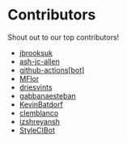 # Contributors

Shout out to our top contributors!

- [jbrooksuk](https://api.github.com/users/jbrooksuk)
- [ash-jc-allen](https://api.github.com/users/ash-jc-allen)
- [github-actions[bot]](https://api.github.com/users/github-actions%5Bbot%5D)
- [MFlor](https://api.github.com/users/MFlor)
- [driesvints](https://api.github.com/users/driesvints)
- [gabbanaesteban](https://api.github.com/users/gabbanaesteban)
- [KevinBatdorf](https://api.github.com/users/KevinBatdorf)
- [clemblanco](https://api.github.com/users/clemblanco)
- [izshreyansh](https://api.github.com/users/izshreyansh)
- [StyleCIBot](https://api.github.com/users/StyleCIBot)
